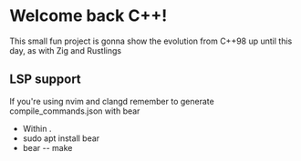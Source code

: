# Welcome back C++!

This small fun project is gonna show the evolution from C++98 up until this day, as with Zig and Rustlings




## LSP support

If you're using nvim and clangd remember to generate compile_commands.json with bear


- Within .
- sudo apt install bear
- bear -- make

